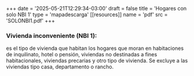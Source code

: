 +++
date = '2025-05-21T12:29:34-03:00'
draft = false
title = 'Hogares con solo NBI 1'
type = 'mapadescarga'
[[resources]]
    name = 'pdf'
    src = 'SOLONBI1.pdf'
+++

### Vivienda inconveniente (NBI 1):

es el tipo de vivienda que habitan los hogares que moran en habitaciones de inquilinato, hotel o pensión, viviendas no destinadas a fines habitacionales, viviendas precarias y otro tipo de vivienda. Se excluye a las viviendas tipo casa, departamento o rancho.

